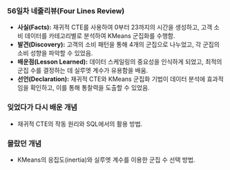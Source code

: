 ### **56일차 네줄리뷰(Four Lines Review)** ###
- **사실(Facts):** 재귀적 CTE를 사용하여 0부터 23까지의 시간을 생성하고, 고객 소비 데이터를 카테고리별로 분석하여 KMeans 군집화를 수행함.
- **발견(Discovery):** 고객의 소비 패턴을 통해 4개의 군집으로 나누었고, 각 군집의 소비 성향을 파악할 수 있었음.
- **배운점(Lesson Learned):** 데이터 스케일링의 중요성을 인식하게 되었고, 최적의 군집 수를 결정하는 데 실루엣 계수가 유용함을 배움.
- **선언(Declaration):** 재귀적 CTE와 KMeans 군집화 기법이 데이터 분석에 효과적임을 확인하고, 이를 통해 통찰력을 도출할 수 있었음.

### **잊었다가 다시 배운 개념** ###
- 재귀적 CTE의 작동 원리와 SQL에서의 활용 방법.

### **몰랐던 개념** ###
- KMeans의 응집도(inertia)와 실루엣 계수를 이용한 군집 수 선택 방법.
